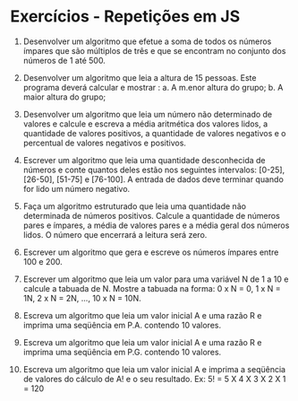 # Exercícios - Repetições em JS

1. Desenvolver um algoritmo que efetue a soma de todos os números ímpares que são múltiplos de
três e que se encontram no conjunto dos números de 1 até 500.

2. Desenvolver um algoritmo que leia a altura de 15 pessoas. Este programa deverá calcular e
mostrar :
a. A m.enor altura do grupo;
b. A maior altura do grupo;

3. Desenvolver um algoritmo que leia um número não determinado de valores e calcule e escreva a
média aritmética dos valores lidos, a quantidade de valores positivos, a quantidade de valores
negativos e o percentual de valores negativos e positivos.

4. Escrever um algoritmo que leia uma quantidade desconhecida de números e conte quantos deles
estão nos seguintes intervalos: [0-25], [26-50], [51-75] e [76-100]. A entrada de dados deve
terminar quando for lido um número negativo.

5. Faça um algoritmo estruturado que leia uma quantidade não determinada de números positivos.
Calcule a quantidade de números pares e ímpares, a média de valores pares e a média geral dos
números lidos. O número que encerrará a leitura será zero.

6. Escrever um algoritmo que gera e escreve os números ímpares entre 100 e 200.

7. Escrever um algoritmo que leia um valor para uma variável N de 1 a 10 e calcule a tabuada de
N. Mostre a tabuada na forma: 0 x N = 0, 1 x N = 1N, 2 x N = 2N, ..., 10 x N = 10N.

8. Escreva um algoritmo que leia um valor inicial A e uma razão R e imprima uma seqüência em
P.A. contendo 10 valores.

9. Escreva um algoritmo que leia um valor inicial A e uma razão R e imprima uma seqüência em
P.G. contendo 10 valores.

10. Escreva um algoritmo que leia um valor inicial A e imprima a seqüência de valores do cálculo de
A! e o seu resultado. Ex: 5! = 5 X 4 X 3 X 2 X 1 = 120 